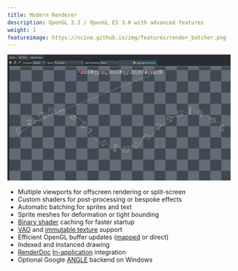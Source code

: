 ```yaml
---
title: Modern Renderer
description: OpenGL 3.3 / OpenGL ES 3.0 with advanced features
weight: 1
featureimage: https://ncine.github.io/img/features/render_batcher.png
---
```


![Modern Renderer](/img/features/render_batcher.png)

- Multiple viewports for offscreen rendering or split-screen
- Custom shaders for post-processing or bespoke effects
- Automatic batching for sprites and text
- Sprite meshes for deformation or tight bounding
- [Binary shader](https://registry.khronos.org/OpenGL/extensions/ARB/ARB_get_program_binary.txt) caching for faster startup
- [VAO](https://www.khronos.org/opengl/wiki/Vertex_Specification#Vertex_Array_Object) and [immutable texture](https://www.khronos.org/opengl/wiki/Texture_Storage#Immutable_storage) support
- Efficient OpenGL buffer updates ([mapped](https://www.khronos.org/opengl/wiki/Buffer_Object#Mapping) or direct)
- Indexed and instanced drawing
- [RenderDoc](https://renderdoc.org/) [In-application](https://renderdoc.org/docs/in_application_api.html) integration
- Optional Google [ANGLE](http://angleproject.org) backend on Windows
